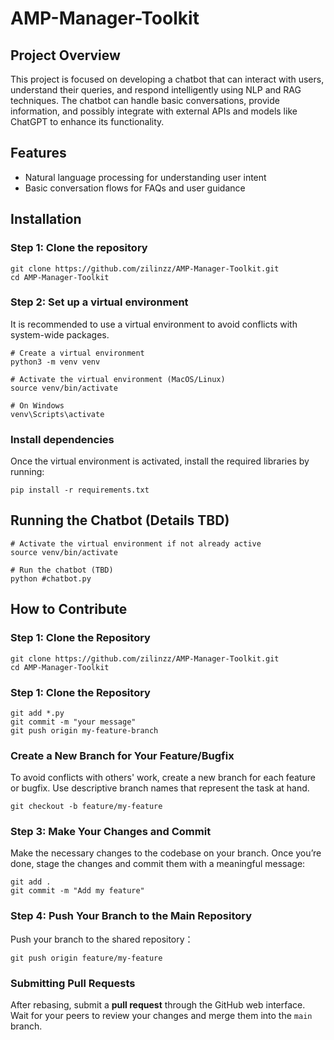 # AMP-Manager-Toolkit

## Project Overview
This project is focused on developing a chatbot that can interact with users, understand their queries, and respond intelligently using NLP and RAG techniques. The chatbot can handle basic conversations, provide information, and possibly integrate with external APIs and models like ChatGPT to enhance its functionality.

## Features
* Natural language processing for understanding user intent
* Basic conversation flows for FAQs and user guidance


## Installation

### Step 1: Clone the repository

```
git clone https://github.com/zilinzz/AMP-Manager-Toolkit.git
cd AMP-Manager-Toolkit
```

### Step 2: Set up a virtual environment
It is recommended to use a virtual environment to avoid conflicts with system-wide packages.

```
# Create a virtual environment
python3 -m venv venv

# Activate the virtual environment (MacOS/Linux)
source venv/bin/activate

# On Windows
venv\Scripts\activate
```

### Install dependencies
Once the virtual environment is activated, install the required libraries by running:

```
pip install -r requirements.txt
```

## Running the Chatbot (Details TBD)

```
# Activate the virtual environment if not already active
source venv/bin/activate

# Run the chatbot (TBD)
python #chatbot.py
```

## How to Contribute

### Step 1: Clone the Repository

```
git clone https://github.com/zilinzz/AMP-Manager-Toolkit.git
cd AMP-Manager-Toolkit
```

### Step 1: Clone the Repository

```
git add *.py
git commit -m "your message"
git push origin my-feature-branch
```

### Create a New Branch for Your Feature/Bugfix
To avoid conflicts with others' work, create a new branch for each feature or bugfix. Use descriptive branch names that represent the task at hand.

```
git checkout -b feature/my-feature
```

### Step 3: Make Your Changes and Commit
Make the necessary changes to the codebase on your branch. Once you’re done, stage the changes and commit them with a meaningful message:

```
git add .
git commit -m "Add my feature"
```

### Step 4: Push Your Branch to the Main Repository
Push your branch to the shared repository：

```
git push origin feature/my-feature
```

### Submitting Pull Requests
After rebasing, submit a **pull request** through the GitHub web interface. Wait for your peers to review your changes and merge them into the `main` branch.

